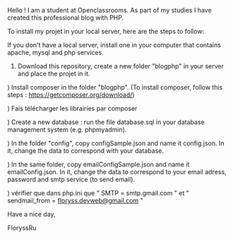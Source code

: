 Hello ! I am a student at Openclassrooms. As part of my studies I have created this professional blog with PHP.



To install my projet in your local server, here are the steps to follow:


If you don't have a local server, install one in your computer that contains apache, mysql and php services.

1) Download this repository, create a new folder "blogphp" in your server and place the projet in it.

) Install composer in the folder "blogphp". (To install composer, follow this steps : https://getcomposer.org/download/)

) Fais télécharger les librairies par composer

) Create a new database : run the file database.sql in your database management system (e.g. phpmyadmin).

) In the folder "config", copy configSample.json and name it config.json. In it, change the data to correspond with your database.

) In the same folder, copy emailConfigSample.json and name it emailConfig.json. In it, change the data to correspond to your email adress, password and smtp service (to send email).

) vérifier que dans php.ini que " SMTP = smtp.gmail.com " et " sendmail_from = floryss.devweb@gmail.com "



Have a nice day,

FloryssRu